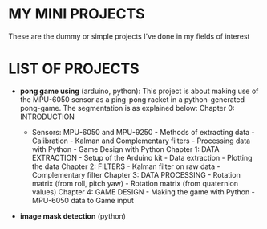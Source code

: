 # MY MINI PROJECTS
These are the dummy or simple projects I've done in my fields of interest

# LIST OF PROJECTS
 - **pong game using** (arduino, python): 
     This project is about making use of the MPU-6050 sensor as a ping-pong racket in a python-generated pong-game. 
     The segmentation is as explained below: 
         Chapter 0: INTRODUCTION
   - Sensors: MPU-6050 and MPU-9250
            - Methods of extracting data 
            - Calibration 
            - Kalman and Complementary filters
            - Processing data with Python 
            - Game Design with Python 
         Chapter 1: DATA EXTRACTION
            - Setup of the Arduino kit
            - Data extraction 
            - Plotting the data
         Chapter 2: FILTERS
             - Kalman filter on raw data
             - Complementary filter
         Chapter 3: DATA PROCESSING
             - Rotation matrix (from roll, pitch yaw)
             - Rotation matrix (from quaternion values)
         Chapter 4: GAME DESIGN 
             - Making the game with Python 
             - MPU-6050 data to Game input
         
 - **image mask detection** (python)
